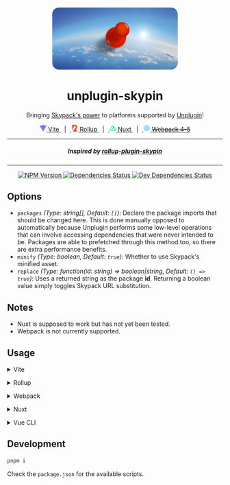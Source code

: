<div align="center">
  <img alt="Skypin Logo" src="https://github.com/marshallcb/skypin/raw/main/meta/skypin.png" width="300">
  <h1>unplugin-skypin</h1>
  <p>Bringing <a href="https://docs.skypack.dev/#skypack-vs-traditional-cdns">Skypack's power</a> to platforms supported by <a href="https://github.com/unjs/unplugin#unplugin">Unplugin</a>!</p>
  <p>
    <a href="https://vitejs.dev/">
      <img alt="Vite Logo" src="./.github/images/vite.svg" width="16" height="16">&nbsp;Vite
    </a>&nbsp;&nbsp;|&nbsp;&nbsp;<a href="https://rollupjs.org/guide/en/#overview">
      <img alt="Rollup Logo" src="./.github/images/rollup.svg" width="16" height="16">&nbsp;Rollup
    </a>&nbsp;&nbsp;|&nbsp;&nbsp;<a href="https://nuxtjs.org/">
      <img alt="Nuxt Logo" src="./.github/images/nuxt.svg" width="16" height="16">&nbsp;Nuxt
    </a>&nbsp;&nbsp;|&nbsp;&nbsp;<a href="https://webpack.js.org/concepts/">
      <img alt="Webpack Logo" src="./.github/images/webpack.svg" width="16" height="16">&nbsp;<strike>Webpack 4-5</strike>
    </a>
  </p>
  <hr>
  <h5>Inspired by <a href="https://github.com/MarshallCB/rollup-plugin-skypin#usage">rollup-plugin-skypin</a></h5>
  <hr>
  <p>
    <a href="https://www.npmjs.com/package/unplugin-skypin">
      <img alt="NPM Version" src="https://img.shields.io/npm/v/unplugin-skypin?logo=npm&label=npm&color=CB3837">
    </a>
    <a href="https://david-dm.org/TropicalRaisel/unplugin-skypin">
      <img alt="Dependencies Status" src="https://status.david-dm.org/gh/TropicalRaisel/unplugin-skypin.svg">
    </a>
    <a href="https://david-dm.org/TropicalRaisel/unplugin-skypin?type=dev">
      <img alt="Dev Dependencies Status" src="https://status.david-dm.org/gh/TropicalRaisel/unplugin-skypin.svg?type=dev">
    </a>
  </p>
</div>

## Options

- `packages` *(Type: string[], Default: `[]`)*: Declare the package imports that should be changed here. This is done manually opposed to automatically because Unplugin performs some low-level operations that can involve accessing dependencies that were never intended to be. Packages are able to prefetched through this method too, so there are extra performance benefits.
- `minify` *(Type: boolean, Default: `true`)*: Whether to use Skypack's minified asset.
- `replace` *(Type: function(id: string) => boolean|string, Default: `() => true`)*: Uses a returned string as the package **id**. Returning a boolean value simply toggles Skypack URL substitution.

## Notes

- Nuxt is supposed to work but has not yet been tested.
- Webpack is not currently supported.

## Usage

<details>
<summary>Vite</summary><br>

```ts
// vite.config.{m}js
import skypin from 'unplugin-skypin/vite'
import { defineConfig } from 'vite'

export default defineConfig({
  plugins: [
    skypin({
      packages: [
        /* imports to change here */
      ],
      /* other options */
    }),
  ],
})
```

<br></details>

<details>
<summary>Rollup</summary><br>

```ts
// rollup.config.{m}js
import skypin from 'unplugin-skypin/rollup'

export default {
  input: 'src/index.js',
  output: {
    dir: 'dist',
    format: 'esm',
  },
  plugins: [
    skypin({
      packages: [
        /* imports to change here */
      ],
      /* other options */
    }),
  ],
}
```

<br></details>


<details>
<summary>Webpack</summary><br>

```ts
// webpack.config.{c}js
module.exports = {
  /* ... */
  plugins: [
    require('unplugin-skypin/webpack').default({ /* options */ })
  ]
}
```

<br></details>

<details>
<summary>Nuxt</summary><br>

```ts
// nuxt.config.{m}js
export default {
  buildModules: [
    ['unplugin-skypin/nuxt', { /* options */ }],
  ],
}
```

> This module works for both Nuxt 2 and [Nuxt Vite](https://github.com/nuxt/vite)

<br></details>

<details>
<summary>Vue CLI</summary><br>

```ts
// vue.config.{c}js
module.exports = {
  configureWebpack: {
    plugins: [
      require('unplugin-skypin/webpack').default({ /* options */ }),
    ],
  },
}
```

<br></details>

## Development

```bash
pnpm i
```

Check the `package.json` for the available scripts.
